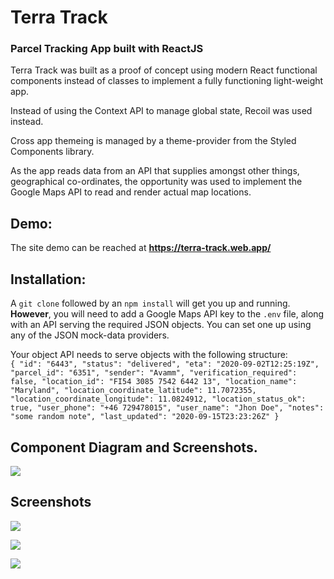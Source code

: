 # Terra Track

### Parcel Tracking App built with ReactJS

Terra Track was built as a proof of concept using modern React functional components instead of classes to implement a fully functioning light-weight app.

Instead of using the Context API to manage global state, Recoil was used instead.

Cross app themeing is managed by a theme-provider from the Styled Components library.

As the app reads data from an API that supplies amongst other things, geographical co-ordinates, the opportunity was used to implement the Google Maps API to read and render actual map locations.

## Demo:

The site demo can be reached at **https://terra-track.web.app/**

## Installation:

A `git clone` followed by an `npm install` will get you up and running. **However**, you will need to add a Google Maps API key to the `.env` file, along with an API serving the required JSON objects. You can set one up using any of the JSON mock-data providers.

Your object API needs to serve objects with the following structure:  
`{ "id": "6443", "status": "delivered", "eta": "2020-09-02T12:25:19Z", "parcel_id": "6351", "sender": "Avamm", "verification_required": false, "location_id": "FI54 3085 7542 6442 13", "location_name": "Maryland", "location_coordinate_latitude": 11.7072355, "location_coordinate_longitude": 11.0824912, "location_status_ok": true, "user_phone": "+46 729478015", "user_name": "Jhon Doe", "notes": "some random note", "last_updated": "2020-09-15T23:23:26Z" }`

## Component Diagram and Screenshots.

![](https://github.com/pXius/parcel-track/blob/master/src/diagrams/Component%20Diagram.png?raw=true)

## Screenshots

![](https://i.imgur.com/lMURocx.png)

![](https://i.imgur.com/1wMWGKM.png)

![](https://i.imgur.com/cPHi48o.png)

